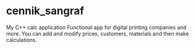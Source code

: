 # cennik_sangraf
My C++ calc application
Functional app for digital printing companies and more.
You can add and modify prices, customers, materials and then make calculations.
